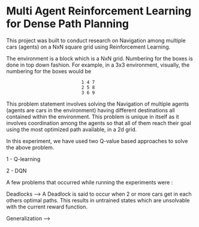 # Multi Agent Reinforcement Learning for Dense Path Planning

This project was built to conduct research on Navigation among multiple cars (agents) on a NxN square grid using 
Reinforcement Learning.

The environment is a block which is a NxN grid. Numbering for the boxes is done in top down fashion. For example, in a 3x3
environment, visually, the numbering for the boxes would be
                                
                                1 4 7
                                2 5 8
                                3 6 9
                                
This problem statement involves solving the Navigation of multiple agents (agents are cars in the environment) having 
different destinations all contained within the environment. This problem is unique in itself as it involves 
coordination among the agents so that all of them reach their goal using the most optimized path available, in a 2d grid.

In this experiment, we have used two Q-value based approaches to solve the above problem. 

1 - Q-learning

2 - DQN

A few problems that occurred while running the experiments were :

Deadlocks --> A Deadlock is said to occur when 2 or more cars get in each others optimal paths. This results in 
untrained states which are unsolvable with the current reward function.

Generalization --> 
   


